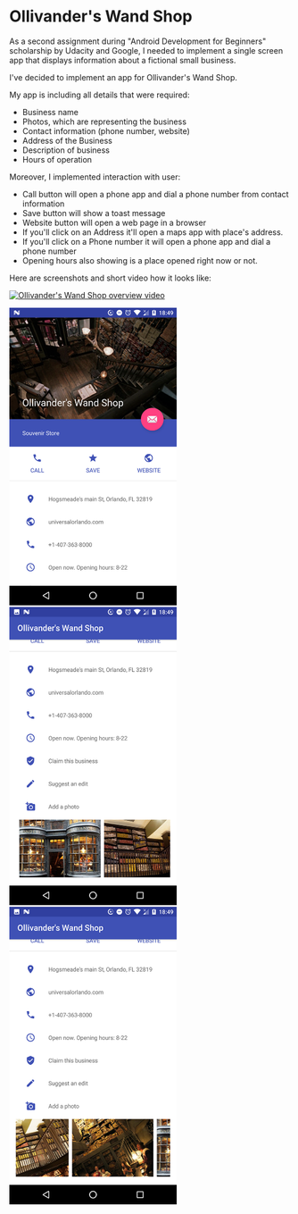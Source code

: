 # Ollivander's Wand Shop

As a second assignment during "Android Development for Beginners" scholarship by Udacity and Google, 
I needed to implement a single screen app that displays information about a fictional small business.

I've decided to implement an app for Ollivander's Wand Shop.

My app is including all details that were required:
* Business name
* Photos, which are representing the business
* Contact information (phone number, website)
* Address of the Business
* Description of business
* Hours of operation

Moreover, I implemented interaction with user:
* Call button will open a phone app and dial a phone number from contact information
* Save button will show a toast message
* Website button will open a web page in a browser
* If you'll click on an Address it'll open a maps app with place's address.
* If you'll click on a Phone number it will open a phone app and dial a phone number
* Opening hours also showing is a place opened right now or not.

Here are screenshots and short video how it looks like:

[![Ollivander's Wand Shop overview video](https://youtu.be/qxomw1FQTFQ/0.jpg)](https://youtu.be/qxomw1FQTFQ)

<img src="/readme_imgs/ollivanders1.png" width="300">

<img src="/readme_imgs/ollivanders2.png" width="300">

<img src="/readme_imgs/ollivanders3.png" width="300">

